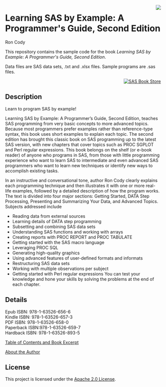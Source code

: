 <a href="Example_Cover.jpg"><img src='Example_Cover.jpg' align= 'right'/></a>
# Learning SAS by Example: A Programmer's Guide, Second Edition #
 
Ron Cody

This repository contains the sample code for the book *Learning SAS by Example: A Programmer's Guide, Second Edition*. <p>Data files are SAS data sets, .txt and .xlsx files. Sample programs are .sas files. 

<div style="text-align:right" markdown="1">


<a href="https://www.sas.com/store/books/categories/getting-started/learning-sas-by-example-a-programmer-s-guide-second-edition/prodBK_71442_en.html"><img src="https://img.shields.io/badge/Buy%20Now-SAS%20Book%20Store-blue.svg" alt="SAS Book Store">
  </a></div>

## Description
Learn to program SAS by example!

Learning SAS by Example: A Programmer’s Guide, Second Edition, teaches SAS programming from very basic concepts to more advanced topics. Because most programmers prefer examples rather than reference-type syntax, this book uses short examples to explain each topic. The second edition has brought this classic book on SAS programming up to the latest SAS version, with new chapters that cover topics such as PROC SGPLOT and Perl regular expressions. This book belongs on the shelf (or e-book reader) of anyone who programs in SAS, from those with little programming experience who want to learn SAS to intermediate and even advanced SAS programmers who want to learn new techniques or identify new ways to accomplish existing tasks.

In an instructive and conversational tone, author Ron Cody clearly explains each programming technique and then illustrates it with one or more real-life examples, followed by a detailed description of how the program works. The text is divided into four major sections: Getting Started, DATA Step Processing, Presenting and Summarizing Your Data, and Advanced Topics. Subjects addressed include

- Reading data from external sources
- Learning details of DATA step programming
- Subsetting and combining SAS data sets
- Understanding SAS functions and working with arrays
- Creating reports with PROC REPORT and PROC TABULATE
- Getting started with the SAS macro language
- Leveraging PROC SQL
- Generating high-quality graphics
- Using advanced features of user-defined formats and informats
- Restructuring SAS data sets
- Working with multiple observations per subject
- Getting started with Perl regular expressions
You can test your knowledge and hone your skills by solving the problems at the end of each chapter.

## Details

Epub ISBN: 978-1-63526-656-6<br> 
Kindle ISBN: 978-1-63526-657-3 <br>
PDF ISBN: 978-1-63526-658-0 <br>
Paperback ISBN:978-1-63526-659-7<br>
Hardback ISBN: 978-1-63526-893-5<p>
<a href="https://www.sas.com/storefront/aux/en/splearnexample/71442_excerpt.pdf">Table of Contents and Book Excerpt</a><p>
<a href="https://support.sas.com/en/books/authors/ron-cody.html">About the Author</a>

## License
This project is licensed under the [Apache 2.0 License](./LICENSE).
